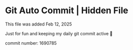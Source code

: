 # Git Auto Commit | Hidden File

This file was added Feb 12, 2025

Just for fun and keeping my daily git commit active 🤪

commit number: 1690785
